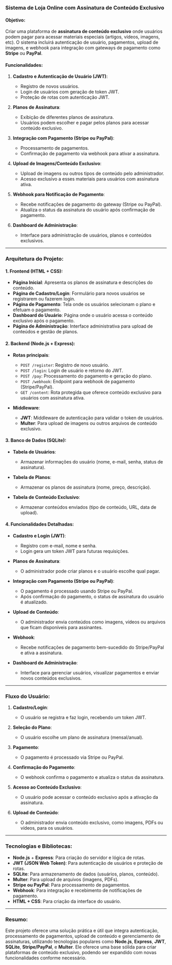 ### **Sistema de Loja Online com Assinatura de Conteúdo Exclusivo**

#### **Objetivo:**
Criar uma plataforma de **assinatura de conteúdo exclusivo** onde usuários podem pagar para acessar materiais especiais (artigos, vídeos, imagens, etc). O sistema incluirá autenticação de usuário, pagamentos, upload de imagens, e webhook para integração com gateways de pagamento como **Stripe** ou **PayPal**.

#### **Funcionalidades:**

1. **Cadastro e Autenticação de Usuário (JWT)**: 
   - Registro de novos usuários.
   - Login de usuários com geração de token JWT.
   - Proteção de rotas com autenticação JWT.

2. **Planos de Assinatura**: 
   - Exibição de diferentes planos de assinatura.
   - Usuários podem escolher e pagar pelos planos para acessar conteúdo exclusivo.

3. **Integração com Pagamento (Stripe ou PayPal)**:
   - Processamento de pagamentos.
   - Confirmação de pagamento via webhook para ativar a assinatura.

4. **Upload de Imagens/Conteúdo Exclusivo**: 
   - Upload de imagens ou outros tipos de conteúdo pelo administrador.
   - Acesso exclusivo a esses materiais para usuários com assinatura ativa.

5. **Webhook para Notificação de Pagamento**: 
   - Recebe notificações de pagamento do gateway (Stripe ou PayPal).
   - Atualiza o status da assinatura do usuário após confirmação de pagamento.

6. **Dashboard de Administração**: 
   - Interface para administração de usuários, planos e conteúdos exclusivos.

---

### **Arquitetura do Projeto:**

#### **1. Frontend (HTML + CSS)**:

- **Página Inicial**: Apresenta os planos de assinatura e descrições do conteúdo.
- **Página de Cadastro/Login**: Formulário para novos usuários se registrarem ou fazerem login.
- **Página de Pagamento**: Tela onde os usuários selecionam o plano e efetuam o pagamento.
- **Dashboard do Usuário**: Página onde o usuário acessa o conteúdo exclusivo após o pagamento.
- **Página de Administração**: Interface administrativa para upload de conteúdos e gestão de planos.

#### **2. Backend (Node.js + Express)**:

- **Rotas principais**:
  - `POST /register`: Registro de novo usuário.
  - `POST /login`: Login de usuário e retorno do JWT.
  - `POST /pay`: Processamento do pagamento e geração do plano.
  - `POST /webhook`: Endpoint para webhook de pagamento (Stripe/PayPal).
  - `GET /content`: Rota protegida que oferece conteúdo exclusivo para usuários com assinatura ativa.

- **Middleware**:
  - **JWT**: Middleware de autenticação para validar o token de usuários.
  - **Multer**: Para upload de imagens ou outros arquivos de conteúdo exclusivo.

#### **3. Banco de Dados (SQLite)**:

- **Tabela de Usuários**:
  - Armazenar informações do usuário (nome, e-mail, senha, status de assinatura).
  
- **Tabela de Planos**:
  - Armazenar os planos de assinatura (nome, preço, descrição).

- **Tabela de Conteúdo Exclusivo**:
  - Armazenar conteúdos enviados (tipo de conteúdo, URL, data de upload).

#### **4. Funcionalidades Detalhadas**:

- **Cadastro e Login (JWT)**:  
  - Registro com e-mail, nome e senha.
  - Login gera um token JWT para futuras requisições.

- **Planos de Assinatura**: 
  - O administrador pode criar planos e o usuário escolhe qual pagar.
  
- **Integração com Pagamento (Stripe ou PayPal)**:
  - O pagamento é processado usando Stripe ou PayPal.
  - Após confirmação do pagamento, o status de assinatura do usuário é atualizado.

- **Upload de Conteúdo**: 
  - O administrador envia conteúdos como imagens, vídeos ou arquivos que ficam disponíveis para assinantes.

- **Webhook**: 
  - Recebe notificações de pagamento bem-sucedido do Stripe/PayPal e ativa a assinatura.

- **Dashboard de Administração**: 
  - Interface para gerenciar usuários, visualizar pagamentos e enviar novos conteúdos exclusivos.

---

### **Fluxo do Usuário**:

1. **Cadastro/Login**: 
   - O usuário se registra e faz login, recebendo um token JWT.

2. **Seleção do Plano**: 
   - O usuário escolhe um plano de assinatura (mensal/anual).

3. **Pagamento**:
   - O pagamento é processado via Stripe ou PayPal.

4. **Confirmação do Pagamento**:
   - O webhook confirma o pagamento e atualiza o status da assinatura.

5. **Acesso ao Conteúdo Exclusivo**: 
   - O usuário pode acessar o conteúdo exclusivo após a ativação da assinatura.

6. **Upload de Conteúdo**:
   - O administrador envia conteúdo exclusivo, como imagens, PDFs ou vídeos, para os usuários.

---

### **Tecnologias e Bibliotecas**:

- **Node.js** + **Express**: Para criação do servidor e lógica de rotas.
- **JWT (JSON Web Token)**: Para autenticação de usuários e proteção de rotas.
- **SQLite**: Para armazenamento de dados (usuários, planos, conteúdo).
- **Multer**: Para upload de arquivos (imagens, PDFs).
- **Stripe ou PayPal**: Para processamento de pagamentos.
- **Webhook**: Para integração e recebimento de notificações de pagamento.
- **HTML + CSS**: Para criação da interface do usuário.

---

### **Resumo**:

Este projeto oferece uma solução prática e útil que integra autenticação, processamento de pagamentos, upload de conteúdo e gerenciamento de assinaturas, utilizando tecnologias populares como **Node.js**, **Express**, **JWT**, **SQLite**, **Stripe/PayPal**, e **Multer**. Ele oferece uma base sólida para criar plataformas de conteúdo exclusivo, podendo ser expandido com novas funcionalidades conforme necessário.